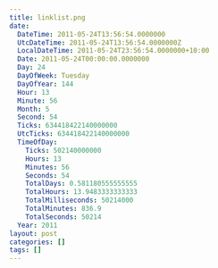 ```yaml
---
title: linklist.png
date:
  DateTime: 2011-05-24T13:56:54.0000000
  UtcDateTime: 2011-05-24T13:56:54.0000000Z
  LocalDateTime: 2011-05-24T23:56:54.0000000+10:00
  Date: 2011-05-24T00:00:00.0000000
  Day: 24
  DayOfWeek: Tuesday
  DayOfYear: 144
  Hour: 13
  Minute: 56
  Month: 5
  Second: 54
  Ticks: 634418422140000000
  UtcTicks: 634418422140000000
  TimeOfDay:
    Ticks: 502140000000
    Hours: 13
    Minutes: 56
    Seconds: 54
    TotalDays: 0.581180555555555
    TotalHours: 13.9483333333333
    TotalMilliseconds: 50214000
    TotalMinutes: 836.9
    TotalSeconds: 50214
  Year: 2011
layout: post
categories: []
tags: []
---
```


